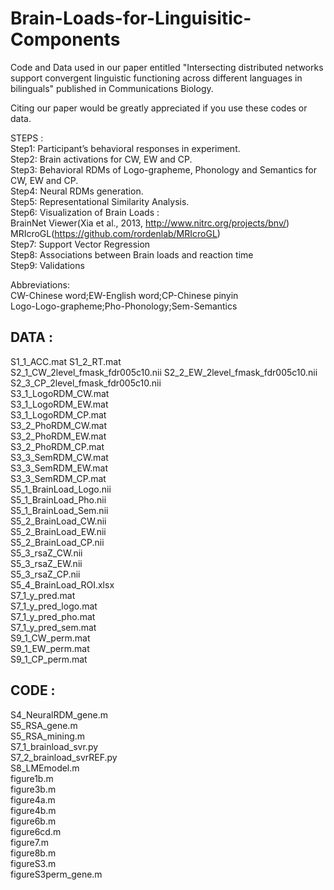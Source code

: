 # Brain-Loads-for-Linguisitic-Components
Code and Data used in our paper entitled "Intersecting distributed networks support convergent linguistic functioning across different languages in bilinguals" published in Communications Biology.

Citing our paper would be greatly appreciated if you use these codes or data. 
  
STEPS :  
Step1: Participant’s behavioral responses in experiment.  
Step2: Brain activations for CW, EW and CP.  
Step3: Behavioral RDMs of Logo-grapheme, Phonology and Semantics for CW, EW and CP.  
Step4: Neural RDMs generation.  
Step5: Representational Similarity Analysis.  
Step6: Visualization of Brain Loads :   
	BrainNet Viewer(Xia et al., 2013, http://www.nitrc.org/projects/bnv/)  
	MRIcroGL(https://github.com/rordenlab/MRIcroGL)  
Step7: Support Vector Regression  
Step8: Associations between Brain loads and reaction time  
Step9: Validations

Abbreviations:   
CW-Chinese word;EW-English word;CP-Chinese pinyin  
Logo-Logo-grapheme;Pho-Phonology;Sem-Semantics  

## DATA :  
  S1_1_ACC.mat  S1_2_RT.mat  
  S2_1_CW_2level_fmask_fdr005c10.nii  S2_2_EW_2level_fmask_fdr005c10.nii S2_3_CP_2level_fmask_fdr005c10.nii  
  S3_1_LogoRDM_CW.mat  
  S3_1_LogoRDM_EW.mat  
  S3_1_LogoRDM_CP.mat  
  S3_2_PhoRDM_CW.mat  
  S3_2_PhoRDM_EW.mat  
  S3_2_PhoRDM_CP.mat  
  S3_3_SemRDM_CW.mat  
  S3_3_SemRDM_EW.mat  
  S3_3_SemRDM_CP.mat  
  S5_1_BrainLoad_Logo.nii  
  S5_1_BrainLoad_Pho.nii  
  S5_1_BrainLoad_Sem.nii  
  S5_2_BrainLoad_CW.nii  
  S5_2_BrainLoad_EW.nii  
  S5_2_BrainLoad_CP.nii  
  S5_3_rsaZ_CW.nii  
  S5_3_rsaZ_EW.nii  
  S5_3_rsaZ_CP.nii  
  S5_4_BrainLoad_ROI.xlsx  
  S7_1_y_pred.mat  
  S7_1_y_pred_logo.mat  
  S7_1_y_pred_pho.mat  
  S7_1_y_pred_sem.mat  
  S9_1_CW_perm.mat    
  S9_1_EW_perm.mat  
  S9_1_CP_perm.mat 
## CODE :  
  S4_NeuralRDM_gene.m  
  S5_RSA_gene.m  
  S5_RSA_mining.m  
  S7_1_brainload_svr.py  
  S7_2_brainload_svrREF.py  
  S8_LMEmodel.m  
  figure1b.m  
  figure3b.m  
  figure4a.m  
  figure4b.m  
  figure6b.m  
  figure6cd.m  
  figure7.m  
  figure8b.m  
  figureS3.m  
  figureS3perm_gene.m  
